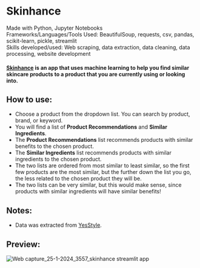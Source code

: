 # Skinhance

Made with Python, Jupyter Notebooks<br>
Frameworks/Languages/Tools Used: BeautifulSoup, requests, csv, pandas, scikit-learn, pickle, streamlit<br>
Skills developed/used: Web scraping, data extraction, data cleaning, data processing, website development

#### [Skinhance](https://skinhance.streamlit.app/) is an app that uses machine learning to help you find similar skincare products to a product that you are currently using or looking into.

## How to use:

- Choose a product from the dropdown list. You can search by product, brand, or keyword.
- You will find a list of **Product Recommendations** and **Similar Ingredients**.
- The **Product Recommendations** list recommends products with similar benefits to the chosen product.
- The **Similar Ingredients** list recommends products with similar ingredients to the chosen product.
- The two lists are ordered from most similar to least similar, so the first few products are the most similar, but the further down the list you go, the less related to the chosen product they will be.
- The two lists can be very similar, but this would make sense, since products with similar ingredients will have similar benefits! 

## Notes:

- Data was extracted from [YesStyle](https://www.yesstyle.com/en/home.html).

## Preview:
![Web capture_25-1-2024_3557_skinhance streamlit app](https://github.com/kbrqin/skinhance/assets/70354257/b651160e-a991-44c7-b0b4-392ab8a310d7)
